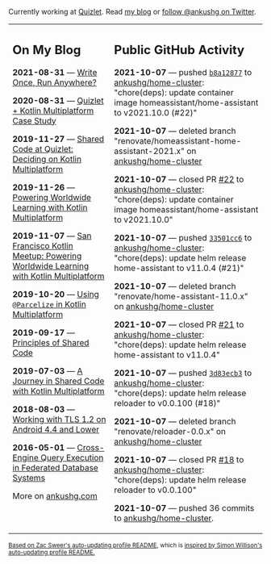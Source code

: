 Currently working at [Quizlet](https://quizlet.com/). Read [my blog](https://ankushg.com/) or [follow @ankushg on Twitter](https://twitter.com/ankushg).

<table><tr><td valign="top" width="40%">

## On My Blog
<!-- blog starts -->
**2021-08-31** — [Write Once, Run Anywhere?](https://ankushg.com/posts/write-once-run-anywhere-increment/)

**2020-08-31** — [Quizlet + Kotlin Multiplatform Case Study](https://ankushg.com/posts/quizlet-kotlin-multiplatform-case-study/)

**2019-11-27** — [Shared Code at Quizlet: Deciding on Kotlin Multiplatform](https://ankushg.com/posts/shared-code-kotlin-multiplatform/)

**2019-11-26** — [Powering Worldwide Learning with Kotlin Multiplatform](https://ankushg.com/speaking/droidcon-sf-2019)

**2019-11-07** — [San Francisco Kotlin Meetup: Powering Worldwide Learning with Kotlin Multiplatform](https://ankushg.com/speaking/sf-kotlin-meetup-2019)

**2019-10-20** — [Using `@Parcelize` in Kotlin Multiplatform](https://ankushg.com/posts/multiplatform-parcelize/)

**2019-09-17** — [Principles of Shared Code](https://ankushg.com/speaking/denver-startup-week-2019)

**2019-07-03** — [A Journey in Shared Code with Kotlin Multiplatform](https://ankushg.com/speaking/droidcon-berlin-2019)

**2018-08-03** — [Working with TLS 1.2 on Android 4.4 and Lower](https://ankushg.com/posts/tls-1.2-on-android/)

**2016-05-01** — [Cross-Engine Query Execution in Federated Database Systems](https://ankushg.com/projects/thesis)
<!-- blog ends -->
More on [ankushg.com](https://ankushg.com/)
</td><td valign="top" width="60%">

## Public GitHub Activity
<!-- githubActivity starts -->
**2021-10-07** — pushed [`b8a12877`](https://github.com/ankushg/home-cluster/commit/b8a12877096079fb86d6402a08049df719f61beb) to [ankushg/home-cluster](https://api.github.com/repos/ankushg/home-cluster): "chore(deps): update container image homeassistant/home-assistant to v2021.10.0 (#22)"

**2021-10-07** — deleted branch "renovate/homeassistant-home-assistant-2021.x" on [ankushg/home-cluster](https://api.github.com/repos/ankushg/home-cluster)

**2021-10-07** — closed PR [#22](https://github.com/ankushg/home-cluster/pull/22) to [ankushg/home-cluster](https://api.github.com/repos/ankushg/home-cluster): "chore(deps): update container image homeassistant/home-assistant to v2021.10.0"

**2021-10-07** — pushed [`33501cc6`](https://github.com/ankushg/home-cluster/commit/33501cc6e7a307813df905d5640c8fb765106dcc) to [ankushg/home-cluster](https://api.github.com/repos/ankushg/home-cluster): "chore(deps): update helm release home-assistant to v11.0.4 (#21)"

**2021-10-07** — deleted branch "renovate/home-assistant-11.0.x" on [ankushg/home-cluster](https://api.github.com/repos/ankushg/home-cluster)

**2021-10-07** — closed PR [#21](https://github.com/ankushg/home-cluster/pull/21) to [ankushg/home-cluster](https://api.github.com/repos/ankushg/home-cluster): "chore(deps): update helm release home-assistant to v11.0.4"

**2021-10-07** — pushed [`3d83ecb3`](https://github.com/ankushg/home-cluster/commit/3d83ecb3f57e8ff83d60ccedfe0bd5e1de9a6f91) to [ankushg/home-cluster](https://api.github.com/repos/ankushg/home-cluster): "chore(deps): update helm release reloader to v0.0.100 (#18)"

**2021-10-07** — deleted branch "renovate/reloader-0.0.x" on [ankushg/home-cluster](https://api.github.com/repos/ankushg/home-cluster)

**2021-10-07** — closed PR [#18](https://github.com/ankushg/home-cluster/pull/18) to [ankushg/home-cluster](https://api.github.com/repos/ankushg/home-cluster): "chore(deps): update helm release reloader to v0.0.100"

**2021-10-07** — pushed 36 commits to [ankushg/home-cluster](https://api.github.com/repos/ankushg/home-cluster).
<!-- githubActivity ends -->
</td></tr></table>

<sub><a href="https://github.com/ZacSweers/ZacSweers">Based on Zac Sweer's auto-updating profile README</a>, which is <a href="https://simonwillison.net/2020/Jul/10/self-updating-profile-readme/">inspired by Simon Willison's auto-updating profile README.</a></sub>